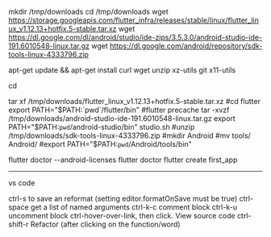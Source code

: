 mkdir /tmp/downloads
cd /tmp/downloads
wget https://storage.googleapis.com/flutter_infra/releases/stable/linux/flutter_linux_v1.12.13+hotfix.5-stable.tar.xz
wget https://dl.google.com/dl/android/studio/ide-zips/3.5.3.0/android-studio-ide-191.6010548-linux.tar.gz
wget https://dl.google.com/android/repository/sdk-tools-linux-4333796.zip

apt-get update && apt-get install curl wget unzip xz-utils git x11-utils

cd

tar xf /tmp/downloads/flutter_linux_v1.12.13+hotfix.5-stable.tar.xz
#cd flutter
export PATH="$PATH:`pwd`/flutter/bin"
#flutter precache
tar -xvzf /tmp/downloads/android-studio-ide-191.6010548-linux.tar.gz
export PATH="$PATH:`pwd`/android-studio/bin"
studio.sh
#unzip /tmp/downloads/sdk-tools-linux-4333796.zip
#mkdir Android
#mv tools/ Android/
#export PATH="$PATH:`pwd`/Android/tools/bin"

flutter doctor --android-licenses
flutter doctor
flutter create first_app 


----

vs code

ctrl-s to save an reformat (setting editor.formatOnSave must be true)
ctrl-space get a list of named arguments
ctrl-k-c comment block
ctrl-k-u uncomment block
ctrl-hover-over-link, then click. View source code
ctrl-shift-r Refactor (after clicking on the function/word)

